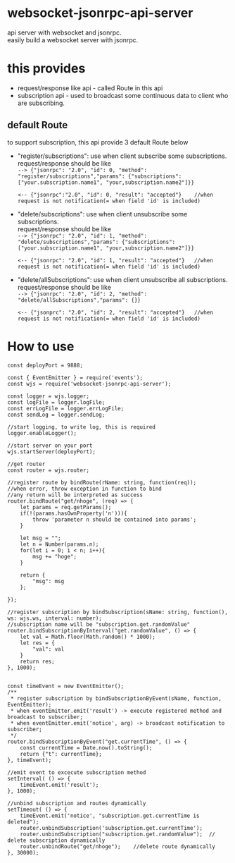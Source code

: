 # websocket-jsonrpc-api-server
api server with websocket and jsonrpc.  
easily build a websocket server with jsonrpc.  

# this provides
- request/response like api - called Route in this api
- subscription api - used to broadcast some continuous data to client who are subscribing.

## default Route
to support subscription, this api provide 3 default Route below
 - "register/subscriptions": use when client subscribe some subscriptions.  
    request/response should be like   
    ``
    --> {"jsonrpc": "2.0", "id": 0, "method": "register/subscriptions","params": {"subscriptions": ["your.subscription.name1", "your,subscription.name2"]}}
    ``

    ``
    <-- {"jsonrpc":"2.0", "id": 0, "result": "accepted"}    //when request is not notification(= when field 'id' is included)
    ``

 - "delete/subscriptions": use when client unsubscribe some subscriptions.  
    request/response should be like   
    ``
    --> {"jsonrpc": "2.0", "id": 1, "method": "delete/subscriptions","params": {"subscriptions": ["your.subscription.name1", "your,subscription.name2"]}}
    ``

    ``
    <-- {"jsonrpc": "2.0", "id": 1, "result": "accepted"}   //when request is not notification(= when field 'id' is included)
    ``

 - "delete/allSubscriptions": use when client unsubscribe all subscriptions.  
    request/response should be like   
    ``
    --> {"jsonrpc": "2.0", "id": 2, "method": "delete/allSubscriptions","params": {}}
    ``

    ``
    <-- {"jsonprc": "2.0", "id": 2, "result": "accepted"}   //when request is not notification(= when field 'id' is included)
    ``

# How to use

``` 
const deployPort = 9888;

const { EventEmitter } = require('events');
const wjs = require('websocket-jsonrpc-api-server');

const logger = wjs.logger;
const logFile = logger.logFile;
const errLogFile = logger.errLogFile;
const sendLog = logger.sendLog;

//start logging, to write log, this is required
logger.enableLogger();

//start server on your port
wjs.startServer(deployPort);

//get router
const router = wjs.router;

//register route by bindRoute(rName: string, function(req));
//when error, throw exception in function to bind
//any return will be interpreted as success
router.bindRoute("get/nhoge", (req) => {
    let params = req.getParams();
    if(!(params.hasOwnProperty('n'))){
        throw 'parameter n should be contained into params';
    }

    let msg = "";
    let n = Number(params.n);
    for(let i = 0; i < n; i++){
        msg += "hoge";
    }

    return {
        "msg": msg
    };

});

//register subscription by bindSubscription(sName: string, function(), ws: wjs.ws, interval: number);
//subscription name will be "subscription.get.randomValue"
router.bindSubscriptionByInterval("get.randomValue", () => {
    let val = Math.floor(Math.random() * 1000);
    let res = {
        "val": val
    }
    return res;
}, 1000);


const timeEvent = new EventEmitter();
/**
 * register subscription by bindSubscriptionByEvent(sName, function, EventEmitter);
 * when eventEmitter.emit('result') -> execute registered method and broadcast to subscriber;
 * when eventEmitter.emit('notice', arg) -> broadcast notification to subscriber;
 */
router.bindSubscriptionByEvent("get.currentTime", () => {
    const currentTime = Date.now().toString();
    return {"t": currentTime};
}, timeEvent);

//emit event to excecute subscription method
setInterval( () => {
    timeEvent.emit('result');
}, 1000);

//unbind subscription and routes dynamically
setTimeout( () => {
    timeEvent.emit('notice', "subscription.get.currentTime is deleted");
    router.unbindSubscription('subscription.get.currentTime');
    router.unbindSubscription("subscription.get.randomValue");  // delete subscription dynamically
    router.unbindRoute("get/nhoge");    //delete route dynamically
}, 30000);


```
